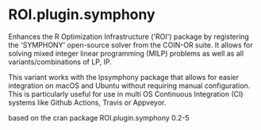 # ROI.plugin.symphony

Enhances the R Optimization Infrastructure ('ROI') package by registering the 'SYMPHONY' open-source solver from the COIN-OR suite. It allows for
solving mixed integer linear programming (MILP) problems as well as all variants/combinations of LP, IP. 

This variant works with the lpsymphony package that allows for easier integration on macOS and Ubuntu without requiring manual configuration.
This is particularly useful for use in multi OS Continuous Integration (CI) systems like Github Actions, Travis or Appveyor.

based on the cran package ROI.plugin.symphony 0.2-5
